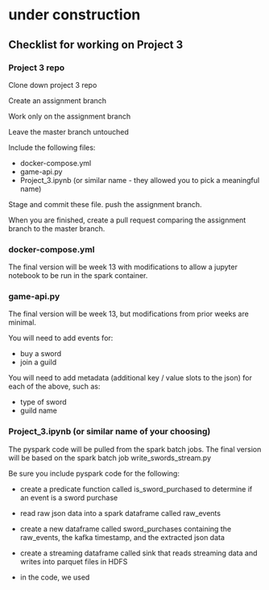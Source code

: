# under construction

## Checklist for working on Project 3

### Project 3 repo

Clone down project 3 repo

Create an assignment branch

Work only on the assignment branch

Leave the master branch untouched

Include the following files:

* docker-compose.yml
* game-api.py
* Project_3.ipynb (or similar name - they allowed you to pick a meaningful name)

Stage and commit these file.  push the assignment branch.

When you are finished, create a pull request comparing the assignment branch to the master branch.

### docker-compose.yml

The final version will be week 13 with modifications to allow a jupyter notebook to be run in the spark container.


### game-api.py

The final version will be week 13, but modifications from prior weeks are minimal.

You will need to add events for:
* buy a sword
* join a guild

You will need to add metadata (additional key / value slots to the json) for each of the above, such as:

* type of sword
* guild name

### Project_3.ipynb (or similar name of your choosing)

The pyspark code will be pulled from the spark batch jobs.  The final version will be based on the spark batch job write_swords_stream.py

Be sure you include pyspark code for the following:

* create a predicate function called is_sword_purchased to determine if an event is a sword purchase

* read raw json data into a spark dataframe called raw_events

* create a new dataframe called sword_purchases containing the raw_events, the kafka timestamp, and the extracted json data

* create a streaming dataframe called sink that reads streaming data and writes into parquet files in HDFS

* in the code, we used 

